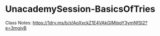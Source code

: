 # UnacademySession-BasicsOfTries
Class Notes: https://1drv.ms/b/s!AoXxckZ1E4VAkGIMlppY3ymNfSl2?e=3mgjyB
